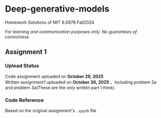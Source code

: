 # Deep-generative-models  
Homework Solutions of MIT 6.S978 Fall2024

*For learning and communication purposes only. No guarantees of correctness.*  
 
 
## Assignment 1  
### Upload Status  
Code assignment uploaded on **October 29, 2025**  
Written assignment1 uploaded on **October 30, 2025** ，including problem 2a and problem 3a(These are the only written part I think). 
### Code Reference  
Based on the original assignment's `.ipynb` file  
 
 
 
